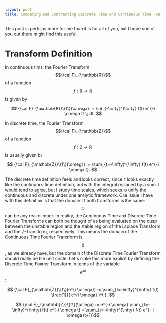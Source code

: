 ```yaml
---
layout: post
title: Comparing and Contrasting Discrete Time and Continuous Time Fourier Transforms
---
```


This post is perhaps more for me than it is for all of you, but I hope soe of you out there might find this useful.

# Transform Definition
In continuous time, the Fourier Transform $${\cal F}_{\mathbb{R}}$$ of a function $$f:\mathbb{R} \rightarrow \mathbb{R}$$ is given by

$$ {\cal F}_{\mathbb{R}}\{f\}(\omega) := \int_{-\infty}^{\infty} f(t) e^{-i \omega t} \; dt. $$

In discrete time, the Fourier Transform $${\cal F}_{\mathbb{Z}}$$ of a function $$f:\mathbb{Z} \rightarrow \mathbb{R}$$ is usually given by

$$ {\cal F}_{\mathbb{Z}}\{f\}(\omega) := \sum_{t=-\infty}^{\infty} f(t) e^{-i \omega t}. $$

The discrete time definition feels and looks correct, since it looks exactly like the continuous time definition, but with the integral replaced by a sum. I would tend to agree, but I study time scales, which seeks to unify the continuous and discrete under one analytic framework. One issue I have with this definition is that the domain of both transforms is the same: $$\omega$$ can be any real number. In reality, the Continuous Time and Discrete Time Fourier Transforms can both be thought of as being evaluated on the cusp between the unstable region and the stable region of the Laplace Transform and the Z-Transform, respectively. This means the domain of the Continuous Time Fourier Transform is $$\mathbb{R}$$, as we already have, but the domain of the Discrete Time Fourier Transform should really be the unit circle. Let's make this more explicit by defining the Discrete Time Fourier Transform in terms of the variable $$e^{i \omega}$$:

$$ {\cal F}_{\mathbb{Z}}\{f\}(e^{i \omega}) := \sum_{t=-\infty}^{\infty} f(t) \frac{1}{( e^{i \omega} )^t }. $$

$$ {\cal F}_{\mathbb{Z}}\{f\}(\omega) := e^{-i \omega} \sum_{t=-\infty}^{\infty} f(t) e^{-i \omega t} = \sum_{t=-\infty}^{\infty} f(t) e^{- i \omega (t+1)}$$
